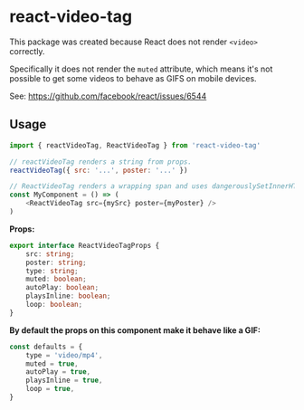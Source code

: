# react-video-tag

This package was created because React does not render `<video>` correctly.

Specifically it does not render the `muted` attribute, which means it's 
not possible to get some videos to behave as GIFS on mobile devices.

See: https://github.com/facebook/react/issues/6544

## Usage

```js
import { reactVideoTag, ReactVideoTag } from 'react-video-tag'

// reactVideoTag renders a string from props.
reactVideoTag({ src: '...', poster: '...' })

// ReactVideoTag renders a wrapping span and uses dangerouslySetInnerHTML.
const MyComponent = () => (
    <ReactVideoTag src={mySrc} poster={myPoster} />
)
```

**Props:**

```ts
export interface ReactVideoTagProps {
    src: string;
    poster: string;
    type: string;
    muted: boolean;
    autoPlay: boolean;
    playsInline: boolean;
    loop: boolean;
}
```

**By default the props on this component make it behave like a GIF:**

```js
const defaults = {
    type = 'video/mp4',
    muted = true,
    autoPlay = true,
    playsInline = true,
    loop = true,
}
```
